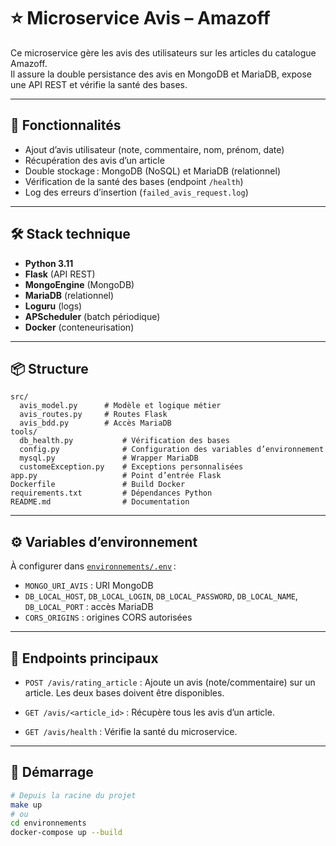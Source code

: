 # ⭐ Microservice Avis – Amazoff

Ce microservice gère les avis des utilisateurs sur les articles du catalogue Amazoff.  
Il assure la double persistance des avis en MongoDB et MariaDB, expose une API REST et vérifie la santé des bases.

---

## 🚀 Fonctionnalités

- Ajout d’avis utilisateur (note, commentaire, nom, prénom, date)
- Récupération des avis d’un article
- Double stockage : MongoDB (NoSQL) et MariaDB (relationnel)
- Vérification de la santé des bases (endpoint `/health`)
- Log des erreurs d’insertion (`failed_avis_request.log`)

---

## 🛠️ Stack technique

- **Python 3.11**
- **Flask** (API REST)
- **MongoEngine** (MongoDB)
- **MariaDB** (relationnel)
- **Loguru** (logs)
- **APScheduler** (batch périodique)
- **Docker** (conteneurisation)

---

## 📦 Structure

```
src/
  avis_model.py      # Modèle et logique métier
  avis_routes.py     # Routes Flask
  avis_bdd.py        # Accès MariaDB
tools/
  db_health.py           # Vérification des bases
  config.py              # Configuration des variables d’environnement
  mysql.py               # Wrapper MariaDB
  customeException.py    # Exceptions personnalisées
app.py                   # Point d’entrée Flask
Dockerfile               # Build Docker
requirements.txt         # Dépendances Python
README.md                # Documentation
```

---

## ⚙️ Variables d’environnement

À configurer dans [`environnements/.env`](../../../../environnements/.env) :

- `MONGO_URI_AVIS` : URI MongoDB
- `DB_LOCAL_HOST`, `DB_LOCAL_LOGIN`, `DB_LOCAL_PASSWORD`, `DB_LOCAL_NAME`, `DB_LOCAL_PORT` : accès MariaDB
- `CORS_ORIGINS` : origines CORS autorisées

---

## 🔗 Endpoints principaux

- `POST /avis/rating_article` : Ajoute un avis (note/commentaire) sur un article. Les deux bases doivent être disponibles.

- `GET /avis/<article_id>` : Récupère tous les avis d’un article.

- `GET /avis/health` : Vérifie la santé du microservice.

---

## 🚦 Démarrage

```bash
# Depuis la racine du projet
make up
# ou
cd environnements
docker-compose up --build
```